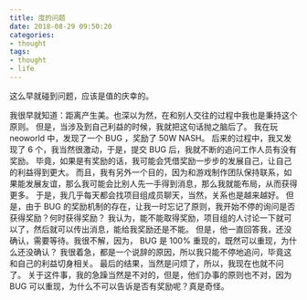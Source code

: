 ```yaml
---
title: 度的问题
date: 2018-08-29 09:50:20
categories:
- thought
tags:
- thought
- life
---
```

这么早就碰到问题，应该是值的庆幸的。
<!-- more -->
我很早就知道：距离产生美。也深以为然，在和别人交往的过程中我也是秉持这个原则。
但是，当涉及到自己利益的时候，我就把这句话抛之脑后了。
我在玩 neoworld 中，发现了一个 BUG ，奖励了 50W NASH。
后来的过程中，我又发现了 6 个，我当然很激动，于是，提交 BUG 后，我就不断的追问工作人员有没有奖励。
毕竟，如果是有奖励的话，我可能会凭借奖励一步步的发展自己，让自己的利益得到更大。
而且，我有另外一个目的，因为和游戏制作团队保持联系，如果能发展友谊，那么我可能会比别人先一手得到消息，那么我就能布局，从而获得更多。
于是，我几乎每天都会找项目组成员聊天，当然，关系也是越来越好。
但是，由于 BUG 的奖励机制的存在，让我一时忘记了原则，我开始不停的询问是否获得奖励？何时获得奖励？
我认为，能不能取得奖励，项目组的人讨论一下就可以了，然后就可以传出消息，能给我奖励还是不能。
但是，他一直回答我，还没确认，需要等待。我很不解，因为， BUG 是 100% 重现的，既然可以重现，为什么还没确认？
我很着急，都是一个说辞的原因，所以我只能不停地追问，毕竟这和自己的利益切身相关。
最后的结果，当然是问烦了，所以，我现在也就不问了。
关于这件事，我的急躁当然是不对的，但是，他们办事的原则也不对，因为 BUG 可以重现，为什么不可以告诉是否有奖励呢？真是奇怪。
